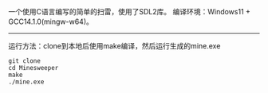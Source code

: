 一个使用C语言编写的简单的扫雷，使用了SDL2库。
编译环境：Windows11 + GCC14.1.0(mingw-w64)。

---

运行方法：clone到本地后使用make编译，然后运行生成的mine.exe
```
git clone
cd Minesweeper
make
./mine.exe
```